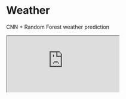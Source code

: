 # Weather
CNN + Random Forest weather prediction 


<iframe src="https://docs.google.com/document/d/e/2PACX-1vSDHLL5PVa4qoZZZ5bol-CF58JZQ38pLcq4Xv5KSc_pubNReSegSsv2epkxmTY4gJuU9rgrOnVuh_DG/pub?embedded=true"></iframe>
